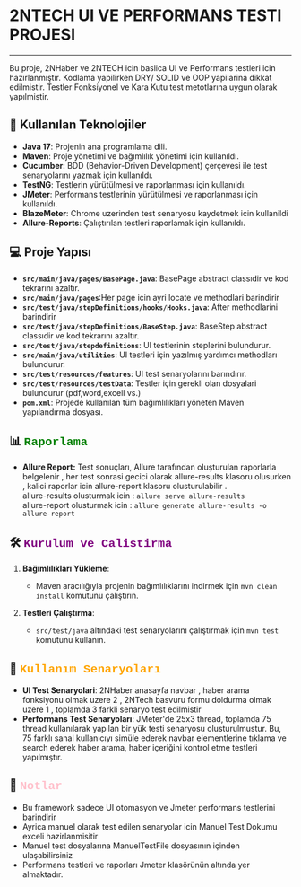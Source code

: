 #  2NTECH UI VE PERFORMANS TESTI PROJESI

---

Bu proje, 2NHaber ve 2NTECH icin baslica UI ve Performans testleri icin hazırlanmıştır.
Kodlama yapilirken  DRY/ SOLID ve OOP yapilarina dikkat edilmistir. Testler Fonksiyonel ve Kara Kutu test metotlarına uygun olarak yapılmistir.


##  🚀 Kullanılan Teknolojiler

- **Java 17**: Projenin ana programlama dili.
- **Maven**: Proje yönetimi ve bağımlılık yönetimi için kullanıldı.
- **Cucumber**: BDD (Behavior-Driven Development) çerçevesi ile test senaryolarını yazmak için kullanıldı.
- **TestNG**: Testlerin yürütülmesi ve raporlanması için kullanıldı.
- **JMeter**: Performans testlerinin yürütülmesi ve raporlanması için kullanıldı.
- **BlazeMeter**: Chrome uzerinden test senaryosu kaydetmek icin kullanildi
- **Allure-Reports**: Çalıştırılan testleri raporlamak için kullanıldı.


## 💻 Proje Yapısı

- **`src/main/java/pages/BasePage.java`**: BasePage abstract classıdir ve kod tekrarını azaltır.
- **`src/main/java/pages`**:Her page icin ayri locate ve methodlari barindirir
- **`src/test/java/stepDefinitions/hooks/Hooks.java`**: After methodlarini barindirir
- **`src/test/java/stepDefinitions/BaseStep.java`**: BaseStep abstract classıdir ve kod tekrarını azaltır.
- **`src/test/java/stepdefinitions`**: UI testlerinin steplerini bulundurur.
- **`src/main/java/utilities`**: UI testleri için yazılmış yardımcı methodları bulundurur.
- **`src/test/resources/features`**: UI test senaryolarını barındırır.
- **`src/test/resources/testData`**: Testler için gerekli olan dosyalari bulundurur (pdf,word,excell vs.)
- **`pom.xml`**: Projede kullanılan tüm bağımlılıkları yöneten Maven yapılandırma dosyası.

## 📊 <span style="color:green;font-family:Courier New">Raporlama</span>

- **Allure Report:** Test sonuçları, Allure tarafından oluşturulan raporlarla belgelenir , her test sonrasi gecici
  olarak allure-results klasoru olusurken , kalici raporlar icin allure-report klasoru olusturulabilir .  
  allure-results olusturmak icin : `allure serve allure-results`   
  allure-report  olusturmak icin : `allure generate allure-results -o allure-report`  



## 🛠️ <span style="color:purple;font-family:Courier New">Kurulum ve Calistirma</span>

1. **Bağımlılıkları Yükleme**:
    - Maven aracılığıyla projenin bağımlılıklarını indirmek için `mvn clean install` komutunu çalıştırın.

2. **Testleri Çalıştırma**:
    - `src/test/java` altındaki test senaryolarını çalıştırmak için `mvn test` komutunu kullanın.


##  👥 <span style="color:orange;font-family:Courier New">Kullanım Senaryoları</span>

- **UI Test Senaryolari**: 2NHaber anasayfa navbar , haber arama fonksiyonu olmak uzere 2 , 2NTech basvuru formu doldurma olmak uzere 1 ,  toplamda 3 farkli senaryo test edilmistir
- **Performans Test Senaryoları**: JMeter'de 25x3 thread, toplamda 75 thread kullanılarak yapılan bir yük testi senaryosu olusturulmustur. Bu, 75 farklı sanal kullanıcıyı simüle ederek navbar elementlerine tıklama ve search ederek haber arama, haber içeriğini kontrol etme testleri yapılmıştır.
## 📝 <span style="color:pink;font-family:Courier New">Notlar</span>

- Bu framework sadece UI otomasyon ve Jmeter performans testlerini barindirir
- Ayrica manuel olarak test edilen senaryolar icin Manuel Test Dokumu exceli hazirlanmisitir
- Manuel test dosyalarına ManuelTestFile dosyasının içinden ulaşabilirsiniz
- Performans testleri ve raporları Jmeter klasörünün altında yer almaktadır.